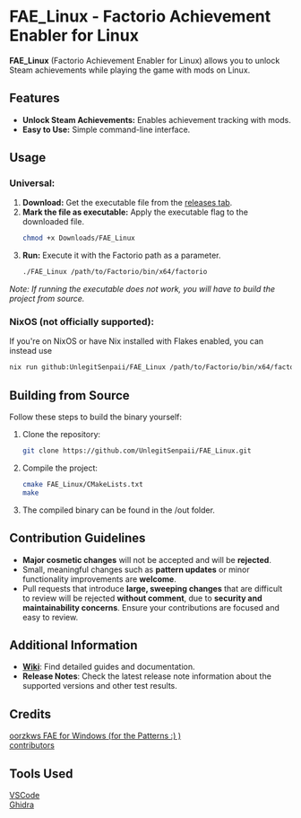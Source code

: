 # FAE_Linux - Factorio Achievement Enabler for Linux

**FAE_Linux** (Factorio Achievement Enabler for Linux) allows you to unlock Steam achievements while playing the game with mods on Linux.

## Features
- **Unlock Steam Achievements:** Enables achievement tracking with mods.
- **Easy to Use:** Simple command-line interface.

## Usage
### Universal:
1. **Download:** Get the executable file from the [releases tab](https://github.com/UnlegitSenpaii/FAE_Linux/releases).
2. **Mark the file as executable:** Apply the executable flag to the downloaded file.
   ```sh
   chmod +x Downloads/FAE_Linux
   ```
3. **Run:** Execute it with the Factorio path as a parameter.
   ```sh
   ./FAE_Linux /path/to/Factorio/bin/x64/factorio
   ```
*Note: If running the executable does not work, you will have to build the project from source.* 

### NixOS (not officially supported):
If you're on NixOS or have Nix installed with Flakes enabled, you can instead use
```sh
nix run github:UnlegitSenpaii/FAE_Linux /path/to/Factorio/bin/x64/factorio
```

## Building from Source
Follow these steps to build the binary yourself:
1. Clone the repository:
    ```sh
    git clone https://github.com/UnlegitSenpaii/FAE_Linux.git
    ```
2. Compile the project:
    ```sh
    cmake FAE_Linux/CMakeLists.txt
    make
    ```
3. The compiled binary can be found in the /out folder.

## Contribution Guidelines

- **Major cosmetic changes** will not be accepted and will be **rejected**.
- Small, meaningful changes such as **pattern updates** or minor functionality improvements are **welcome**.
- Pull requests that introduce **large, sweeping changes** that are difficult to review will be rejected **without comment**, due to **security and maintainability concerns**.
Ensure your contributions are focused and easy to review.

## Additional Information
- [**Wiki**](https://github.com/UnlegitSenpaii/FAE_Linux/wiki): Find detailed guides and documentation.
- **Release Notes**: Check the latest release note information about the supported versions and other test results.

## Credits
[oorzkws FAE for Windows (for the Patterns :) )](https://github.com/oorzkws/FactorioAchievementEnabler)<br>
[contributors](https://github.com/UnlegitSenpaii/FAE_Linux/graphs/contributors)<br>

## Tools Used
[VSCode](https://code.visualstudio.com/)<br>
[Ghidra](https://github.com/NationalSecurityAgency/ghidra)<br>
